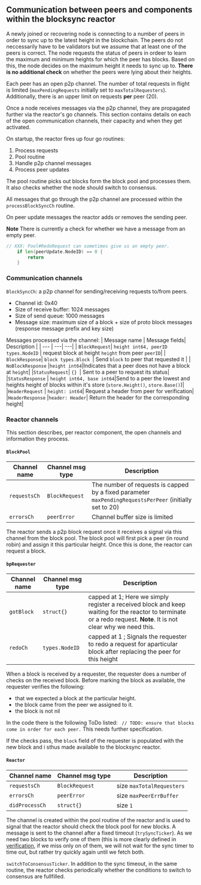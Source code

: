 ## Communication between peers and components within the blocksync reactor

A newly joined or recovering node is connecting to a number of peers in order to sync up to the latest height in the blockchain. The peers do not neccessarily have to be validators but we assume that at least one of the peers is correct. The node requests the status of peers in ordeer to learn the maximum and minimum heights for which the peer has blocks. Based on this, the node decides on the maximum height it needs to sync up to. **There is no additional check** on whether the peers were lying about their heights. 

Each peer has an open p2p channel. The number of total requests in flight is limited (`maxPendingRequests` initially set to `maxTotalRequesters`). Additionally, there is an upper limit on requests **per** peer (20). 

Once a node receives messages via the p2p channel, they are propagated further via the reactor's go channels. This section contains details on each of the open communication channels, their capacity and when they get activated. 

On startup, the reactor fires up four go routines:
1. Process requests
2. Pool routine
3. Handle p2p channel messages
4. Process peer updates

The pool routine picks out blocks form the block pool and processes them. It also checks whether the node  should switch to consensus.

All messages that go through the p2p channel are processed within the `processBlockSyncCh` routine.

On peer update messages the reactor adds or removes the sending peer.

**Note** There is currently a check for whether we have a message from an empty peer. 

``` go
// XXX: Pool#RedoRequest can sometimes give us an empty peer.
	if len(peerUpdate.NodeID) == 0 {
		return
	}
 ``` 

### Communication channels

`BlockSyncCh`: a p2p channel for sending/receiving requests to/from peers.  
- Channel id: 0x40
- Size of receive buffer: 1024 messages
- Size of send queue: 1000 messages
- Message size: maximum size of a block + size of proto block messages  (response message prefix and key size)

Messages processed via the channel: 
| Message name | Message fields| Description |
| --- | ---|  ---|
| `BlockRequest`| `height int64, peerID types.NodeID` |  request block at height `height` from peer `peerID`| 
| `BlockResponse`| `block types.Block `| Send `block` to peer that requested it |
| `NoBlockResponse` |`height int64`|Indicates that a peer does not have a block at `height`|
|`StatusRequest`| `{} `| Sent to a peer to request its status|
|`StatusResponse` |    `height int64, base int64`|Send to a peer the lowest and heights height of blocks within it's store (`store.Height()`, `store.Base()`)|
 |`HeaderRequest` | `height: int64`| Request a header from peer for verification|
|`HeaderResponse` |`header: Header`| Return the header for the corresponding height|

### Reactor channels

This section describes, per reactor component, the open channels and information they process. 

#### `BlockPool`

| Channel name | Channel msg type| Description |
| --- | ---| ---|
|`requestsCh` | `BlockRequest` |The number of requests is capped by a fixed parameter `maxPendingRequestsPerPeer` (initially set to 20)|
|`errorsCh` |`peerError`| Channel buffer size is limited|


The reactor sends a p2p block request once it receives a signal via this channel from the block pool. The block pool will first pick a peer (in round robin) and assign it this particular height. Once this is done, the reactor can request a block.

#### `bpRequester`

| Channel name | Channel msg type| Description |
| --- | ---| ---|
`gotBlock` | `struct{}`| capped at 1; Here we simply register a received block and keep waiting for the reactor  to terminate or a redo request. **Note**. It is not clear why we need this. | 
|`redoCh`| `types.NodeID`| capped at 1 ; Signals the requester to redo a request for aparticular block after replacing the peer for this height|

When a block is received by a requester, the requester does a number of checks on the received block. Before marking the block as available, the requester verifies the following:
- that we expected a block at the particular height.
- the block came from the peer we assigned to it. 
- the block is not nil

In the code there is the following ToDo listed: 
` // TODO: ensure that blocks come in order for each peer.` This needs further specification. 

If the checks pass, the `block` field of the requester is populated with the new block and i sthus made available to the blocksync reactor.

#### `Reactor`

| Channel name | Channel msg type| Description |
| --- | ---| ---|
|`requestsCh`|`BlockRequest`|size `maxTotalRequesters`|
|`errorsCh`| `peerError`| size `maxPeerErrBuffer`|
|`didProcessCh`|`struct{}`| size `1`|

The channel is created within the pool routine of the reactor and is used to signal that the reactor should check the block pool for new blocks. A message is sent to the channel after a fixed timeout (`trySyncTicker`). As we need two blocks to verify one of them (this is more clearly defined in [verification](./verification.md), if we miss only on of them, we will not wait for the sync timer to time out, but rather try quickly again until we fetch both. 

`switchToConsensusTicker`. In addition to the sync timeout, in the same routine, the reactor checks periodically whether the conditions to switch to consensus are fullfilled. 